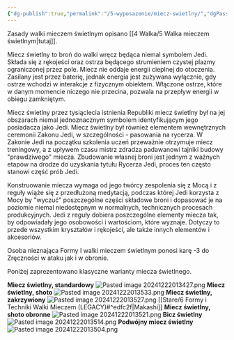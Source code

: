 ```yaml
---
{"dg-publish":true,"permalink":"/5-wyposazenie/miecz-swietlny/","dgPassFrontmatter":true}
---
```


Zasady walki mieczem świetlnym opisano [[4 Walka/5 Walka mieczem świetlnym\|tutaj]].

Miecz świetlny to broń do walki wręcz będąca niemal symbolem Jedi. Składa się z rękojeści oraz ostrza będącego strumieniem czystej plazmy ograniczonej przez pole. Miecz nie oddaje energii cieplnej do otoczenia. Zasilany jest przez baterię, jednak energia jest zużywana wyłącznie, gdy ostrze wchodzi w interakcje z fizycznym obiektem. Włączone ostrze, które w danym momencie niczego nie przecina, pozwala na przepływ energii w obiegu zamkniętym.

Miecz świetlny przez tysiąclecia istnienia Republiki miecz świetlny był na jej obszarach niemal jednoznacznym symbolem identyfikującym jego posiadacza jako Jedi. Miecz świetlny był również elementem wewnętrznych ceremonii Zakonu Jedi, w szczególności - pasowania na rycerza. W Zakonie Jedi na początku szkolenia uczeń przeważnie otrzymuje miecz treningowy, a z upływem czasu mistrz zdradza padawanowi tajniki budowy "prawdziwego" miecza. Zbudowanie własnej broni jest jednym z ważnych etapów na drodze do uzyskania tytułu Rycerza Jedi, proces ten często stanowi część prób Jedi.

Konstruowanie miecza wymaga od jego twórcy zespolenia się z Mocą i z reguły wiąże się z przedłużoną medytacją, podczas której Jedi korzysta z Mocy by "wyczuć" poszczególne części składowe broni i dopasować je na poziomie niemal niedostępnym w normalnych, technicznych procesach produkcyjnych. Jedi z reguły dobiera poszczególne elementy miecza tak, by odpowiadały jego osobowości i wartościom, które wyznaje. Dotyczy to przede wszystkim kryształów i rękojeści, ale także innych elementów i akcesoriów.

Osoba nieznająca Formy I walki mieczem świetlnym ponosi karę -3 do Zręczności w ataku jak i w obronie.

Poniżej zaprezentowano klasyczne warianty miecza świetlnego.

**Miecz świetlny, standardowy**
![Pasted image 20241222013427.png](/img/user/6%20Obrazy/Pasted%20image%2020241222013427.png)
**Miecz świetlny, shoto**
![Pasted image 20241222013533.png](/img/user/6%20Obrazy/Pasted%20image%2020241222013533.png)
**Miecz świetlny, zakrzywiony**
![Pasted image 20241222013527.png](/img/user/6%20Obrazy/Pasted%20image%2020241222013527.png)
[[Stare/6 Formy i Techniki Walki Mieczem (LEGACY)#^edfc2f\|Makashi]]
**Miecz świetlny, shoto obronne**
![Pasted image 20241222013521.png](/img/user/6%20Obrazy/Pasted%20image%2020241222013521.png)
**Bicz świetlny**
![Pasted image 20241222013514.png](/img/user/6%20Obrazy/Pasted%20image%2020241222013514.png)
**Podwójny miecz świetlny**
![Pasted image 20241222013504.png](/img/user/6%20Obrazy/Pasted%20image%2020241222013504.png)